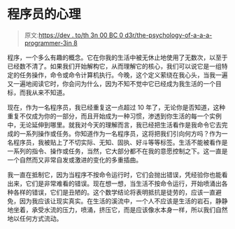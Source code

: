 # 程序员的心理

> 原文:[https://dev . to/th 3n 00 BC 0 d3r/the-psychology-of-a-a-a-programmer-3in 8](https://dev.to/th3n00bc0d3r/the-psychology-of-a-programmer-3in8)

程序，一个多么有趣的概念。它在你我的生活中被无休止地使用了无数次，以至于已经数不清了。如果我们开始解构它，从而理解它的核心，我们可以说它是一组特定的任务操作，命令或命令计算机执行。今晚，这个定义萦绕在我心头，当我一遍又一遍地阅读它时，你会问为什么，因为不知不觉中它已经成为我生活的一个目标，而我从来不知道。

现在，作为一名程序员，我已经重复这一点超过 10 年了，无论你是否知道，这种重复不仅成为你的一部分，而且开始成为一种习惯，渗透到你生活的每一个实例中，无论延伸到哪里。就我对今天的理解而言，我已经把生活看作是我命令它去完成的一系列操作或任务。你知道作为一名程序员，这将把我们引向何方吗？作为一名程序员，我被贴上了不切实际、无知、固执、好斗等等标签。生活不能被看作是一系列的指令、操作或任务，当然，它大部分都不在我的意愿控制之下。这一直是一个自然而又非常自发或激进的变化的多重插曲。

我一直在抵制它，因为当程序不按命令运行时，它们会抛出错误，凭经验你也能看出来，它们是非常难看的错误。现在想一想，当生活不按命令运行，开始喷涌出各种各样的错误，它们是丑陋的。这个数学结论将表明抵抗是徒劳的，应该一直避免，因为我应该让现实真实。在生活的溪流中，一个人不应该是生活的岩石，静静地坐着，承受水流的压力，喷涌，挤压它，而是应该像水本身一样，所以我们自然地以任何方式流动。